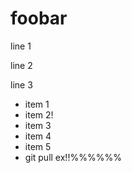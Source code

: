 # foobar

line 1

line 2

line 3

- item 1
- item 2!
- item 3
- item 4
- item 5
- git pull ex!!%%%%%%

